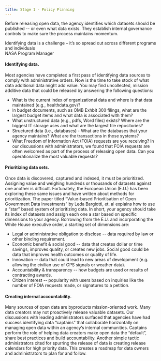 ```yaml
---
title: Stage 1 - Policy Planning
---
```


Before releasing open data, the agency identifies which datasets should be published -- or even what data exists. They establish internal governance controls to make sure the process maintains momentum.


<div class="pullquote">
  <div class="quotetext">Identifying data is a challenge – it’s so spread out across different programs and individuals</div>
  <div class="quotesource">NASA Program Manager</div>
</div>

#### Identifying data. 

Most agencies have completed a first pass of identifying data sources to comply with administrative orders. Now is the time to take stock of what data additional data might add value. You may find uncollected, mission additive data that could be released by answering the following questions:
 
 - What is the current index of organizational data and where is that data maintained (e.g., healthdata.gov)?
 - In budget documents, such as OMB Exhbit 300 filings, what are the largest budget items and what data is associated with them?
 - What unstructured data (e.g., pdfs, Word files) exists? Where are the biggest IT storage uses and what are the largest file repositories?
 - Structured data (i.e., databases) - What are the databases that your agency maintains? What are the transactions in those systems?
 - What Freedom of Information Act (FOIA) requests are you receiving? In our discussions with administrators, we found that FOIA requests are often welcomed as part of the process of releasing open data. Can you operationalize the most valuable requests?

#### Prioritizing data sets. 

Once data is discovered, captured and indexed, it must be prioritized. Assigning value and weighing hundreds or thousands of datasets against one another is difficult. Fortunately, the European Union (E.U.) has been exploring these same issues and have written about methods for prioritization. 
The paper titled “Value-based Prioritisation of Open Government Data Investments” by Leda Bargiotti, et. al explains how to use a “star” based system of prioritizing data. In short, your agency should take its index of datasets and assign each one a star based on specific dimensions to your agency.
Borrowing from the E.U. and incorporating the White House executive order, a starting set of dimensions are: 

- Legal or administrative obligation to disclose -- data required by law or other binding requirement.
- Economic benefit & social good -- data that creates dollar or time savings, improves quality, or creates new jobs. Social good could be data that improves health outcomes or quality of life.
- Innovation -- data that could lead to new areas of development (e.g. allowing the civilian use of GPS signals or weather data).
- Accountability & transparency -- how budgets are used or results of contracting awards.
- Citizen interest -- popularity with users based on inquiries like the number of FOIA requests made, or signatures to a petition.

#### Creating internal accountability. 

Many sources of open data are byproducts mission-oriented work. Many data creators may not proactively release valuable datasets. Our discussions with leading administrators surfaced that agencies have had success identifying data “captains” that collaborate horizontally on managing open data within an agency’s internal communities. Captains perform the role of helping data creators make open data the “default”, share best practices and build accountability.
Another simple tactic administrators cited for spurring the release of data is creating release calendars for high priority data. This creates a roadmap for data owners and administrators to plan for and follow.

